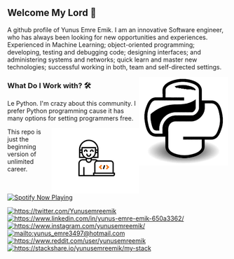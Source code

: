 ## Welcome My Lord 👋
 A github profile of Yunus Emre Emik. I am an innovative Software engineer, who has always been looking for new opportunities and experiences. Experienced in Machine Learning; object-oriented programming; developing, testing and debugging code; designing interfaces; and administering systems and networks; quick learn and master new technologies; successful working in both, team and self-directed settings.

<img src="https://github.com/yunusemreemik/yunusemreemik/blob/master/pythongif_2.gif" alt="Python-powered" width=203 height=203 margin-top=20 align="right">


### What Do I Work with? 🛠  
Le Python. I'm crazy about this community.
I prefer Python programming cause it has many options for setting programmers free.

<img src="https://github.com/yunusemreemik/yunusemreemik/blob/master/index.c4956a18357e.gif" alt="Python-powered" width=200 height=150 margin-top=20 align="right">

This repo is just the beginning version of unlimited career.

[<img src="https://yunusemreemik-ivory.vercel.app/api/spotify-playing" alt="Spotify Now Playing" width="350" />](https://open.spotify.com/user/k5jyafrtmpmasv5v7mmb6ytwl)

<a href="https://twitter.com/Yunusemreemik" target="_blank">
    <img src="https://img.shields.io/badge/%20-Twitter-%231DA1F2" alt="https://twitter.com/Yunusemreemik">
</a>
<a href="https://www.linkedin.com/in/yunus-emre-emik-650a3362/" target="_blank">
    <img src="https://img.shields.io/badge/%20-Linkedin-0072b1" alt="https://www.linkedin.com/in/yunus-emre-emik-650a3362/">
</a>
<a href="https://www.instagram.com/yunusemreemik/" target="_blank">
    <img src="https://img.shields.io/badge/%20-Instagram-fbad50" alt="https://www.instagram.com/yunusemreemik/">
</a>
<a href="mailto:yunus_emre3497@hotmail.com" target="_blank">
    <img src="https://img.shields.io/badge/%20-Hotmail-B23121" alt="mailto:yunus_emre3497@hotmail.com">
</a>
<a href="https://www.reddit.com/user/yunusemreemik" target="_blank">
    <img src="https://img.shields.io/badge/-Reddit-orange" alt="https://www.reddit.com/user/yunusemreemik">
</a>
<a href="https://stackshare.io/yunusemreemik/my-stack">
    <img src="http://img.shields.io/badge/tech-stack-0690fa.svg?style=flat" alt="https://stackshare.io/yunusemreemik/my-stack">
</a>


<!--
**yunusemreemik/yunusemreemik** is a ✨ _special_ ✨ repository because its `README.md` (this file) appears on your GitHub profile.

<img src="https://github.com/yunusemreemik/yunusemreemik/blob/master/7LIp.gif" alt="Python-powered" width=203 height=55 margin-top=20 align="right">


Here are some ideas to get you started:

- 🔭 I’m currently working on ...
- 🌱 I’m currently learning ...
- 👯 I’m looking to collaborate on ...
- 🤔 I’m looking for help with ...
- 💬 Ask me about ...
- 📫 How to reach me: ...
- 😄 Pronouns: ...
- ⚡ Fun fact: ...
-->
